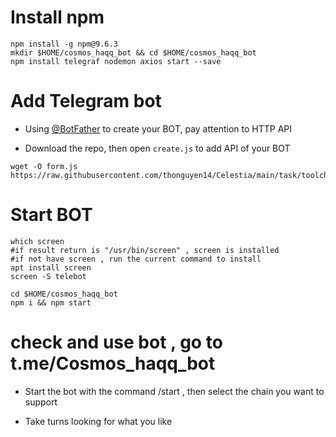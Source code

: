 # Install npm
```
npm install -g npm@9.6.3
mkdir $HOME/cosmos_haqq_bot && cd $HOME/cosmos_haqq_bot
npm install telegraf nodemon axios start --save
```
# Add Telegram bot
- Using [@BotFather](https://t.me/BotFather) to create your BOT, pay attention to HTTP API

- Download the repo, then open `create.js` to add API of your BOT
```
wget -O form.js https://raw.githubusercontent.com/thonguyen14/Celestia/main/task/toolcheck/form.js
```
# Start BOT
```
which screen
#if result return is "/usr/bin/screen" , screen is installed
#if not have screen , run the current command to install
apt install screen
screen -S telebot
```
```
cd $HOME/cosmos_haqq_bot
npm i && npm start
```
# check and use bot , go to t.me/Cosmos_haqq_bot
- Start the bot with the command /start , then select the chain you want to support


- Take turns looking for what you like
